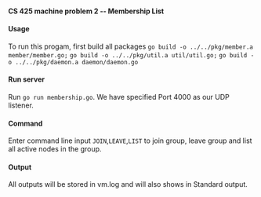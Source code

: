 #### CS 425 machine problem 2 -- Membership List  

#### Usage
To run this progam, first build all packages
```go build -o ../../pkg/member.a member/member.go;```
```go build -o ../../pkg/util.a util/util.go;```
```go build -o ../../pkg/daemon.a daemon/daemon.go```  

#### Run server 
Run ```go run membership.go```.
We have specified Port 4000 as our UDP listener.

#### Command
Enter command line input ```JOIN```,```LEAVE```,```LIST``` to join group, leave group and list all active nodes in the group.

#### Output
All outputs will be stored in vm<machineID>.log and will also shows in Standard output.